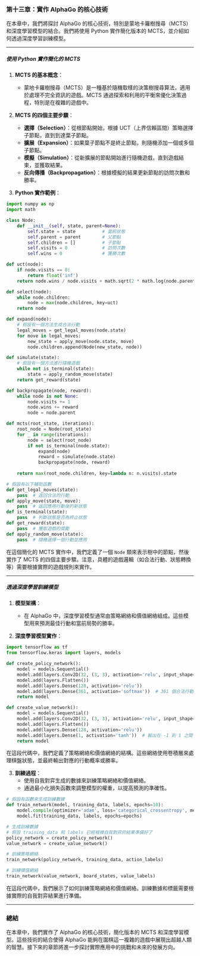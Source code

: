 ### 第十三章：實作 AlphaGo 的核心技術

在本章中，我們將探討 AlphaGo 的核心技術，特別是蒙地卡羅樹搜尋（MCTS）和深度學習模型的結合。我們將使用 Python 實作簡化版本的 MCTS，並介紹如何透過深度學習訓練模型。

---

##### 使用 Python 實作簡化的 MCTS

1. **MCTS 的基本概念**：
   - 蒙地卡羅樹搜尋（MCTS）是一種基於隨機取樣的決策樹搜尋算法，適用於處理不完全資訊的遊戲。MCTS 通過探索和利用的平衡來優化決策過程，特別是在複雜的遊戲中。

2. **MCTS 的四個主要步驟**：
   - **選擇（Selection）**：從根節點開始，根據 UCT（上界信賴區間）策略選擇子節點，直到到達葉子節點。
   - **擴展（Expansion）**：如果葉子節點不是終止節點，則隨機添加一個或多個子節點。
   - **模擬（Simulation）**：從新擴展的節點開始進行隨機遊戲，直到遊戲結束，並獲取結果。
   - **反向傳播（Backpropagation）**：根據模擬的結果更新節點的訪問次數和勝率。

3. **Python 實作範例**：

```python
import numpy as np
import math

class Node:
    def __init__(self, state, parent=None):
        self.state = state          # 當前狀態
        self.parent = parent        # 父節點
        self.children = []          # 子節點
        self.visits = 0             # 訪問次數
        self.wins = 0               # 獲勝次數

def uct(node):
    if node.visits == 0:
        return float('inf')
    return node.wins / node.visits + math.sqrt(2 * math.log(node.parent.visits) / node.visits)

def select(node):
    while node.children:
        node = max(node.children, key=uct)
    return node

def expand(node):
    # 假設有一個方法生成合法行動
    legal_moves = get_legal_moves(node.state)
    for move in legal_moves:
        new_state = apply_move(node.state, move)
        node.children.append(Node(new_state, node))

def simulate(state):
    # 假設有一個方法進行隨機遊戲
    while not is_terminal(state):
        state = apply_random_move(state)
    return get_reward(state)

def backpropagate(node, reward):
    while node is not None:
        node.visits += 1
        node.wins += reward
        node = node.parent

def mcts(root_state, iterations):
    root_node = Node(root_state)
    for _ in range(iterations):
        node = select(root_node)
        if not is_terminal(node.state):
            expand(node)
            reward = simulate(node.state)
            backpropagate(node, reward)
    
    return max(root_node.children, key=lambda n: n.visits).state

# 假設有以下輔助函數
def get_legal_moves(state):
    pass  # 返回合法的行動
def apply_move(state, move):
    pass  # 返回應用行動後的新狀態
def is_terminal(state):
    pass  # 判斷狀態是否為終止狀態
def get_reward(state):
    pass  # 獲取遊戲的獎勵
def apply_random_move(state):
    pass  # 隨機選擇一個行動並應用
```

在這個簡化的 MCTS 實作中，我們定義了一個 `Node` 類來表示樹中的節點，然後實作了 MCTS 的四個主要步驟。注意，具體的遊戲邏輯（如合法行動、狀態轉換等）需要根據實際的遊戲規則來實作。

---

##### 透過深度學習訓練模型

1. **模型架構**：
   - 在 AlphaGo 中，深度學習模型通常由策略網絡和價值網絡組成。這些模型用來預測最佳行動和當前局勢的勝率。

2. **深度學習模型實作**：

```python
import tensorflow as tf
from tensorflow.keras import layers, models

def create_policy_network():
    model = models.Sequential()
    model.add(layers.Conv2D(32, (3, 3), activation='relu', input_shape=(19, 19, 1)))
    model.add(layers.Flatten())
    model.add(layers.Dense(128, activation='relu'))
    model.add(layers.Dense(361, activation='softmax'))  # 361 個合法行動（19x19 棋盤）
    return model

def create_value_network():
    model = models.Sequential()
    model.add(layers.Conv2D(32, (3, 3), activation='relu', input_shape=(19, 19, 1)))
    model.add(layers.Flatten())
    model.add(layers.Dense(128, activation='relu'))
    model.add(layers.Dense(1, activation='tanh'))  # 輸出在 -1 到 1 之間
    return model
```

在這段代碼中，我們定義了策略網絡和價值網絡的結構。這些網絡使用卷積層來處理棋盤狀態，並最終輸出對應的行動概率或勝率。

3. **訓練過程**：
   - 使用自我對弈生成的數據來訓練策略網絡和價值網絡。
   - 通過最小化損失函數來調整模型的權重，以提高預測的準確性。

```python
# 假設有函數來生成訓練數據
def train_network(model, training_data, labels, epochs=10):
    model.compile(optimizer='adam', loss='categorical_crossentropy', metrics=['accuracy'])
    model.fit(training_data, labels, epochs=epochs)

# 生成訓練數據
# 假設 training_data 和 labels 已經根據自我對弈的結果準備好了
policy_network = create_policy_network()
value_network = create_value_network()

# 訓練策略網絡
train_network(policy_network, training_data, action_labels)

# 訓練價值網絡
train_network(value_network, board_states, value_labels)
```

在這段代碼中，我們展示了如何訓練策略網絡和價值網絡。訓練數據和標籤需要根據實際的自我對弈結果進行準備。

---

### 總結

在本章中，我們實作了 AlphaGo 的核心技術，簡化版本的 MCTS 和深度學習模型。這些技術的結合使得 AlphaGo 能夠在圍棋這一複雜的遊戲中展現出超越人類的智慧。接下來的章節將進一步探討實際應用中的挑戰和未來的發展方向。